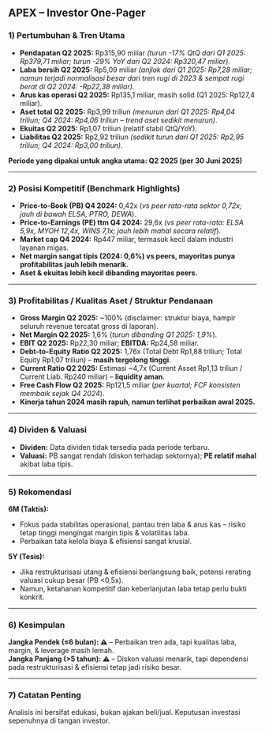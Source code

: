 ## APEX – Investor One-Pager

### 1) Pertumbuhan & Tren Utama
- **Pendapatan Q2 2025:** Rp315,90 miliar *(turun -17% QtQ dari Q1 2025: Rp379,71 miliar; turun -29% YoY dari Q2 2024: Rp320,47 miliar)*.
- **Laba bersih Q2 2025:** Rp5,09 miliar *(anjlok dari Q1 2025: Rp7,28 miliar; namun terjadi normalisasi besar dari tren rugi di 2023 & sempat rugi berat di Q2 2024: -Rp22,38 miliar)*.
- **Arus kas operasi Q2 2025:** Rp135,1 miliar, masih solid (Q1 2025: Rp127,4 miliar).
- **Aset total Q2 2025:** Rp3,99 triliun *(menurun dari Q1 2025: Rp4,04 triliun; Q4 2024: Rp4,06 triliun – trend aset sedikit menurun)*.
- **Ekuitas Q2 2025:** Rp1,07 triliun (relatif stabil QtQ/YoY).
- **Liabilitas Q2 2025:** Rp2,92 triliun *(sedikit turun dari Q1 2025: Rp2,95 triliun; Q4 2024: Rp3,00 triliun)*.

**Periode yang dipakai untuk angka utama: Q2 2025 (per 30 Juni 2025)**

---

### 2) Posisi Kompetitif (Benchmark Highlights)
- **Price-to-Book (PB) Q4 2024:** 0,42x (*vs peer rata-rata sektor 0,72x; jauh di bawah ELSA, PTRO, DEWA*).
- **Price-to-Earnings (PE) ttm Q4 2024:** 29,6x (*vs peer rata-rata: ELSA 5,9x, MYOH 12,4x, WINS 7,1x; jauh lebih mahal secara relatif*).
- **Market cap Q4 2024:** Rp447 miliar, termasuk kecil dalam industri layanan migas.
- **Net margin sangat tipis (2024: 0,6%) vs peers, mayoritas punya profitabilitas jauh lebih menarik.**
- **Aset & ekuitas lebih kecil dibanding mayoritas peers.**

---

### 3) Profitabilitas / Kualitas Aset / Struktur Pendanaan
- **Gross Margin Q2 2025:** ~100% (disclaimer: struktur biaya, hampir seluruh revenue tercatat gross di laporan).
- **Net Margin Q2 2025:** 1,6% (*turun dibanding Q1 2025: 1,9%*).
- **EBIT Q2 2025:** Rp22,30 miliar; **EBITDA:** Rp24,58 miliar.
- **Debt-to-Equity Ratio Q2 2025:** 1,76x (Total Debt Rp1,88 triliun; Total Equity Rp1,07 triliun) – **masih tergolong tinggi**.
- **Current Ratio Q2 2025:** Estimasi ~4,7x (Current Asset Rp1,13 triliun / Current Liab. Rp240 miliar) – **liquidity aman**.
- **Free Cash Flow Q2 2025:** Rp121,5 miliar (*per kuartal; FCF konsisten membaik sejak Q4 2024*).
- **Kinerja tahun 2024 masih rapuh, namun terlihat perbaikan awal 2025.**

---

### 4) Dividen & Valuasi
- **Dividen:** Data dividen tidak tersedia pada periode terbaru.
- **Valuasi:** PB sangat rendah (diskon terhadap sektornya); **PE relatif mahal** akibat laba tipis. 

---

### 5) Rekomendasi
**6M (Taktis):**  
- Fokus pada stabilitas operasional, pantau tren laba & arus kas – risiko tetap tinggi mengingat margin tipis & volatilitas laba.
- Perbaikan tata kelola biaya & efisiensi sangat krusial. 

**5Y (Tesis):**
- Jika restrukturisasi utang & efisiensi berlangsung baik, potensi rerating valuasi cukup besar (PB <0,5x).
- Namun, ketahanan kompetitif dan keberlanjutan laba tetap perlu bukti konkrit.

---

### 6) Kesimpulan
**Jangka Pendek (≤6 bulan): ⚠️** – Perbaikan tren ada, tapi kualitas laba, margin, & leverage masih lemah.  
**Jangka Panjang (>5 tahun): ⚠️** – Diskon valuasi menarik, tapi dependensi pada restrukturisasi & efisiensi tetap jadi risiko besar.

---

### 7) Catatan Penting
Analisis ini bersifat edukasi, bukan ajakan beli/jual. Keputusan investasi sepenuhnya di tangan investor.